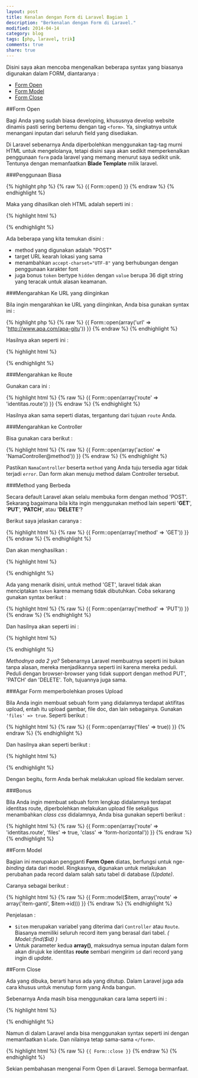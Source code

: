 ```yaml
---
layout: post
title: Kenalan dengan Form di Laravel Bagian 1
description: "Berkenalan dengan Form di Laravel."
modified: 2014-04-14
category: blog
tags: [php, laravel, trik]
comments: true
share: true
---
```


Disini saya akan mencoba mengenalkan beberapa syntax yang biasanya digunakan dalam FORM, diantaranya :

- [Form Open](#form-open)
- [Form Model](#form-model)
- [Form Close](#form-close)

##<a name="form-open"></a>Form Open

Bagi Anda yang sudah biasa developing, khususnya develop website dinamis pasti sering bertemu dengan tag `<form>`. Ya, singkatnya untuk menangani inputan dari seluruh field yang disediakan.

Di Laravel sebenarnya Anda diperbolehkan menggunakan tag-tag murni HTML untuk mengelolanya, tetapi disini saya akan sedikit memperkenalkan penggunaan `form` pada laravel yang memang menurut saya sedikit unik. Tentunya dengan memanfaatkan **Blade Template** milik laravel.

###Penggunaan Biasa

{% highlight php %}
{% raw %}
{{ Form::open() }}
{% endraw %}
{% endhighlight %}

Maka yang dihasilkan oleh HTML adalah seperti ini :

{% highlight html %}
<form method="POST" action="http://lokasi-direktori-sekarang" accept-charset="UTF-8">
<input name="_token" type="hidden" value="36stringacak">
{% endhighlight %}

Ada beberapa yang kita temukan disini :

- method yang digunakan adalah "POST"
- target URL kearah lokasi yang sama
- menambahkan `accept-charset="UTF-8"` yang berhubungan dengan penggunaan karakter font
- juga bonus `token` bertype `hidden` dengan `value` berupa 36 digit string yang teracak untuk alasan keamanan.

###Mengarahkan Ke URL yang diinginkan

Bila ingin mengarahkan ke URL yang diinginkan, Anda bisa gunakan syntax ini :

{% highlight php %}
{% raw %}
{{ Form::open(array('url' => 'http://www.apa.com/apa-gitu')) }}
{% endraw %}
{% endhighlight %}

Hasilnya akan seperti ini :

{% highlight html %}
<form method="POST" action="http://www.apa.com/apa-gitu" accept-charset="UTF-8">
<input name="_token" type="hidden" value="36stringacak">
{% endhighlight %}

###Mengarahkan ke Route

Gunakan cara ini :

{% highlight html %}
{% raw %}
{{ Form::open(array('route' => 'identitas.route')) }}
{% endraw %}
{% endhighlight %}

Hasilnya akan sama seperti diatas, tergantung dari tujuan `route` Anda.

###Mengarahkan ke Controller

Bisa gunakan cara berikut :

{% highlight html %}
{% raw %}
{{ Form::open(array('action' => 'NamaController@method')) }}
{% endraw %}
{% endhighlight %}

Pastikan `NamaController` beserta `method` yang Anda tuju tersedia agar tidak terjadi `error`. Dan form akan menuju method dalam Controller tersebut.

###Method yang Berbeda

Secara default Laravel akan selalu membuka form dengan method 'POST'. Sekarang bagaimana bila kita ingin menggunakan method lain seperti '**GET**', '**PUT**', '**PATCH**', atau '**DELETE**'?

Berikut saya jelaskan caranya :

{% highlight html %}
{% raw %}
{{ Form::open(array('method' => 'GET')) }}
{% endraw %}
{% endhighlight %}

Dan akan menghasilkan :

{% highlight html %}
<form method="GET" action="http://lokasi-direktori-sekarang" accept-charset="UTF-8">
{% endhighlight %}

Ada yang menarik disini, untuk method 'GET', laravel tidak akan menciptakan `token` karena memang tidak dibutuhkan. Coba sekarang gunakan syntax berikut :

{% highlight html %}
{% raw %}
{{ Form::open(array('method' => 'PUT')) }}
{% endraw %}
{% endhighlight %}

Dan hasilnya akan seperti ini :

{% highlight html %}
<form method="POST" action="http://lokasi-direktori-sekarang" accept-charset="UTF-8">
<input name="_method" type="hidden" value="PUT">
<input name="_token" type="hidden" value="36stringacak">
{% endhighlight %}

*Methodnya ada 2 ya?* Sebenarnya Laravel membuatnya seperti ini bukan tanpa alasan, mereka menjadikannya seperti ini karena mereka peduli. Peduli dengan browser-browser yang tidak support dengan method PUT', 'PATCH' dan 'DELETE'. Toh, tujuannya juga sama.

###Agar Form memperbolehkan proses Upload

Bila Anda ingin membuat sebuah form yang didalamnya terdapat aktifitas upload, entah itu upload gambar, file doc, dan lain sebagainya. Gunakan  `'files' => true`. Seperti berikut :

{% highlight html %}
{% raw %}
{{ Form::open(array('files' => true)) }}
{% endraw %}
{% endhighlight %}

Dan hasilnya akan seperti berikut :

{% highlight html %}
<form method="POST" action="http://lokasi-direktori" accept-charset="UTF-8" enctype="multipart/form-data">
<input name="_token" type="hidden" value="36digitacak">
{% endhighlight %}

Dengan begitu, form Anda berhak melakukan upload file kedalam server.

###Bonus

Bila Anda ingin membuat sebuah form lengkap didalamnya terdapat identitas route, diperbolehkan melakukan upload file sekaligus menambahkan *class css* didalamnya, Anda bisa gunakan seperti berikut :

{% highlight html %}
{% raw %}
{{ Form::open(array('route' => 'identitas.route', 'files' => true, 'class' => 'form-horizontal')) }}
{% endraw %}
{% endhighlight %}

##<a name="form-model"></a>Form Model

Bagian ini merupakan pengganti **Form Open** diatas, berfungsi untuk nge-*binding* data dari model. Ringkasnya, digunakan untuk melakukan perubahan pada record dalam salah satu tabel di database *(Update)*.

Caranya sebagai berikut :

{% highlight html %}
{% raw %}
{{ Form::model($item, array('route' => array('item-ganti', $item->id))) }}
{% endraw %}
{% endhighlight %}

Penjelasan :

- `$item` merupakan variabel yang diterima dari `Controller` atau `Route`. Biasanya memiliki seluruh record item yang berasal dari tabel. *( Model::find($id) )*
- Untuk parameter kedua **array()**, maksudnya semua inputan dalam form akan dirujuk ke identitas **route** sembari mengirim `id` dari record yang ingin di *update*.

##<a name="form-close"></a>Form Close

Ada yang dibuka, berarti harus ada yang ditutup. Dalam Laravel juga ada cara khusus untuk menutup form yang Anda bangun. 

Sebenarnya Anda masih bisa menggunakan cara lama seperti ini :

{% highlight html %}
</form>
{% endhighlight %}

Namun di dalam Laravel anda bisa menggunakan syntax seperti ini dengan memanfaatkan `blade`. Dan nilainya tetap sama-sama `</form>`.

{% highlight html %}
{% raw %}
`{{ Form::close }}`
{% endraw %}
{% endhighlight %}

Sekian pembahasan mengenai Form Open di Laravel. Semoga bermanfaat.